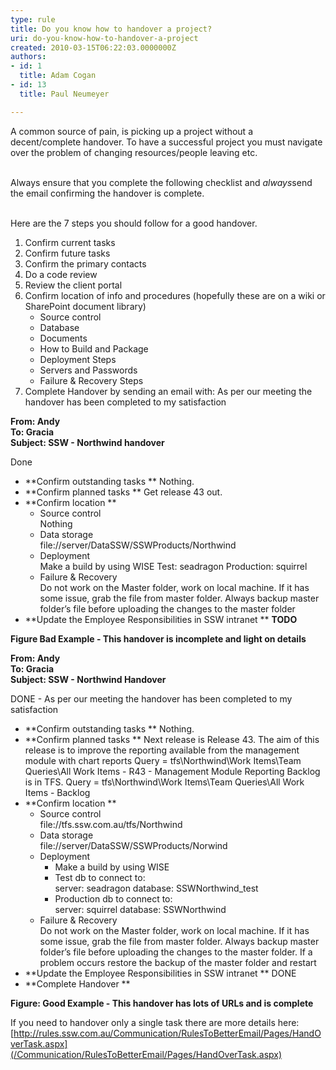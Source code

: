 ```yaml
---
type: rule
title: Do you know how to handover a project?
uri: do-you-know-how-to-handover-a-project
created: 2010-03-15T06:22:03.0000000Z
authors:
- id: 1
  title: Adam Cogan
- id: 13
  title: Paul Neumeyer

---
```


 A common source of pain, is picking up a project without a decent/complete handover. To have a successful project you must navigate over the problem of changing resources/people leaving etc.

<br>Always ensure that you complete the following checklist and *always*send the email confirming the handover is complete. 

<br>Here are the 7 steps you should follow for a good handover.     <br> 
1. Confirm current tasks
2. Confirm future tasks
3. Confirm the primary contacts
4. Do a code review
5. Review the client portal
6. Confirm location of info and procedures (hopefully these are on a wiki or SharePoint document library)
    - Source control
    - Database
    - Documents
    - How to Build and Package
    - Deployment Steps
    - Servers and Passwords
    - Failure & Recovery Steps
7. Complete Handover by sending an email with: As per our meeting the handover has been completed to my satisfaction


**From: Andy
<br>To: Gracia
<br>Subject: SSW - Northwind handover**

Done

- **Confirm outstanding tasks **    Nothing.
- **Confirm planned tasks **    Get release 43 out.
- **Confirm location **
    - Source control<br>                Nothing
    - Data storage<br>                file://server/DataSSW/SSWProducts/Northwind
    - Deployment<br>                Make a build by using WISE
         Test: seadragon
         Production: squirrel
    - Failure & Recovery<br>                Do not work on the Master folder, work on local machine. If it has some issue, grab the file from master folder.
         Always backup master folder’s file before uploading the changes to the master folder
- **Update the Employee Responsibilities in SSW intranet **    **TODO**

**Figure Bad Example - This handover is incomplete and light on details** 


**From: Andy
<br>To: Gracia
<br>Subject: SSW - Northwind Handover**

DONE - As per our meeting the handover has been completed to my satisfaction



- **Confirm outstanding tasks **    Nothing.
- **Confirm planned tasks **    Next release is Release 43.
     The aim of this release is to improve the reporting available from the management module with chart reports
     Query = tfs\Northwind\Work Items\Team Queries\All Work Items - R43 - Management Module Reporting
    Backlog is in TFS.
     Query = tfs\Northwind\Work Items\Team Queries\All Work Items - Backlog
- **Confirm location **
    - Source control<br>                file://tfs.ssw.com.au/tfs/Northwind
    - Data storage<br>                file://server/DataSSW/SSWProducts/Norwind
    - Deployment
        - Make a build by using WISE
        - Test db to connect to:<br>                        server: seadragon
             database: SSWNorthwind\_test
        - Production db to connect to:<br>                        server: squirrel
             database: SSWNorthwind
    - Failure & Recovery<br>                Do not work on the Master folder, work on local machine. If it has some issue, grab the file from master folder.
         Always backup master folder’s file before uploading the changes to the master folder.
         If a problem occurs restore the backup of the master folder and restart
- **Update the Employee Responsibilities in SSW intranet **    DONE
- **Complete Handover **

**Figure: Good Example - This handover has lots of URLs and is complete**

If you need to handover only a single task there are more details here:
[http://rules.ssw.com.au/Communication/RulesToBetterEmail/Pages/HandOverTask.aspx](/Communication/RulesToBetterEmail/Pages/HandOverTask.aspx)

